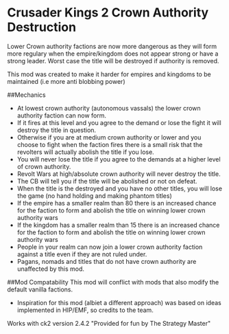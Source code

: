 # Crusader Kings 2 Crown Authority Destruction

Lower Crown authority factions are now more dangerous as they will form more regulary when the empire/kingdom does not appear strong or have a strong leader.
Worst case the title will be destroyed if authority is removed.

This mod was created to make it harder for empires and kingdoms to be maintained (i.e more anti blobbing power)

##Mechanics 
- At lowest crown authority (autonomous vassals) the lower crown authority faction can now form.
- If it fires at this level and you agree to the demand or lose the fight it will destroy the title in question.
- Otherwise if you are at medium crown authority or lower and you choose to fight when the faction fires there is a small risk that the revolters will actually abolish the title if you lose.
- You will never lose the title if you agree to the demands at a higher level of crown authority.
- Revolt Wars at high/absolute crown authority will never destroy the title.
- The CB will tell you if the title will be abolished or not on defeat.
- When the title is the destroyed and you have no other titles, you will lose the game (no hand holding and making phantom titles)
- If the empire has a smaller realm than 80 there is an increased chance for the faction to form and abolish the title on winning lower crown authority wars
- If the kingdom has a smaller realm than 15 there is an increased chance for the faction to form and abolish the title on winning lower crown authority wars
- People in your realm can now join a lower crown authority faction against a title even if they are not ruled under. 
- Pagans, nomads and titles that do not have crown authority are unaffected by this mod.

##Mod Compatability 
This mod will conflict with mods that also modify the default vanilla factions. 

- Inspiration for this mod (albiet a different approach) was based on ideas implemented in HIP/EMF, so credits to the team. 

Works with ck2 version 2.4.2 "Provided for fun by The Strategy Master" 
